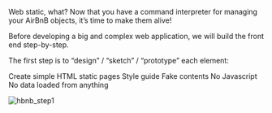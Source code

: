 Web static, what?
Now that you have a command interpreter for managing your AirBnB objects, it’s time to make them alive!

Before developing a big and complex web application, we will build the front end step-by-step.

The first step is to “design” / “sketch” / “prototype” each element:

Create simple HTML static pages
Style guide
Fake contents
No Javascript
No data loaded from anything

![hbnb_step1](https://github.com/tamandakaunda-15/alu-AirBnB_clone/assets/136020130/133995cc-bd91-428f-a726-2b5b727d9458)
